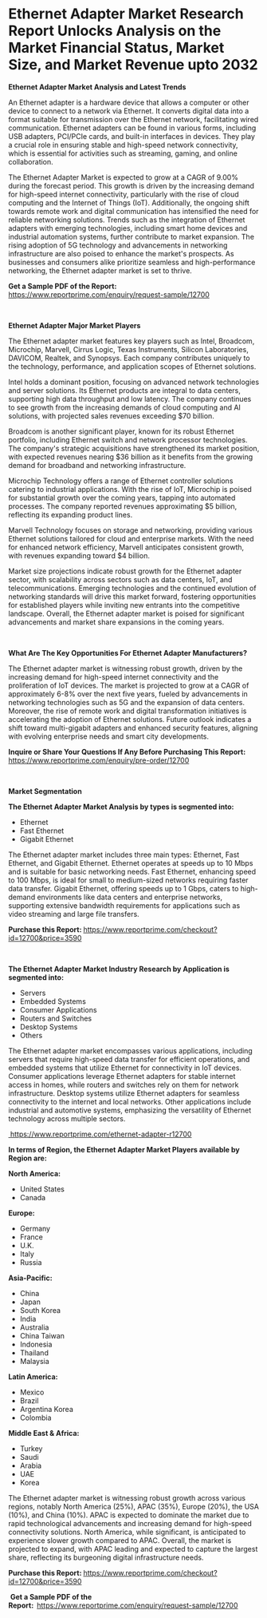 <p><h1>Ethernet Adapter Market Research Report Unlocks Analysis on the Market Financial Status, Market Size, and Market Revenue upto 2032</h1></p><p><strong>Ethernet Adapter Market Analysis and Latest Trends</strong></p>
<p><p>An Ethernet adapter is a hardware device that allows a computer or other device to connect to a network via Ethernet. It converts digital data into a format suitable for transmission over the Ethernet network, facilitating wired communication. Ethernet adapters can be found in various forms, including USB adapters, PCI/PCIe cards, and built-in interfaces in devices. They play a crucial role in ensuring stable and high-speed network connectivity, which is essential for activities such as streaming, gaming, and online collaboration.</p><p>The Ethernet Adapter Market is expected to grow at a CAGR of 9.00% during the forecast period. This growth is driven by the increasing demand for high-speed internet connectivity, particularly with the rise of cloud computing and the Internet of Things (IoT). Additionally, the ongoing shift towards remote work and digital communication has intensified the need for reliable networking solutions. Trends such as the integration of Ethernet adapters with emerging technologies, including smart home devices and industrial automation systems, further contribute to market expansion. The rising adoption of 5G technology and advancements in networking infrastructure are also poised to enhance the market's prospects. As businesses and consumers alike prioritize seamless and high-performance networking, the Ethernet adapter market is set to thrive.</p></p>
<p><strong>Get a Sample PDF of the Report:&nbsp;</strong> <a href="https://www.reportprime.com/enquiry/request-sample/12700?utm_campaign=4531&utm_medium=2&utm_source=Github&utm_content=ia&utm_term=17052025&utm_id=ethernet-adapter">https://www.reportprime.com/enquiry/request-sample/12700</a></p>
<p>&nbsp;</p>
<p><strong>Ethernet Adapter Major Market Players</strong></p>
<p><p>The Ethernet adapter market features key players such as Intel, Broadcom, Microchip, Marvell, Cirrus Logic, Texas Instruments, Silicon Laboratories, DAVICOM, Realtek, and Synopsys. Each company contributes uniquely to the technology, performance, and application scopes of Ethernet solutions.</p><p>Intel holds a dominant position, focusing on advanced network technologies and server solutions. Its Ethernet products are integral to data centers, supporting high data throughput and low latency. The company continues to see growth from the increasing demands of cloud computing and AI solutions, with projected sales revenues exceeding $70 billion.</p><p>Broadcom is another significant player, known for its robust Ethernet portfolio, including Ethernet switch and network processor technologies. The company's strategic acquisitions have strengthened its market position, with expected revenues nearing $36 billion as it benefits from the growing demand for broadband and networking infrastructure.</p><p>Microchip Technology offers a range of Ethernet controller solutions catering to industrial applications. With the rise of IoT, Microchip is poised for substantial growth over the coming years, tapping into automated processes. The company reported revenues approximating $5 billion, reflecting its expanding product lines.</p><p>Marvell Technology focuses on storage and networking, providing various Ethernet solutions tailored for cloud and enterprise markets. With the need for enhanced network efficiency, Marvell anticipates consistent growth, with revenues expanding toward $4 billion.</p><p>Market size projections indicate robust growth for the Ethernet adapter sector, with scalability across sectors such as data centers, IoT, and telecommunications. Emerging technologies and the continued evolution of networking standards will drive this market forward, fostering opportunities for established players while inviting new entrants into the competitive landscape. Overall, the Ethernet adapter market is poised for significant advancements and market share expansions in the coming years.</p></p>
<p>&nbsp;</p>
<p><strong>What Are The Key Opportunities For Ethernet Adapter Manufacturers?</strong></p>
<p><p>The Ethernet adapter market is witnessing robust growth, driven by the increasing demand for high-speed internet connectivity and the proliferation of IoT devices. The market is projected to grow at a CAGR of approximately 6-8% over the next five years, fueled by advancements in networking technologies such as 5G and the expansion of data centers. Moreover, the rise of remote work and digital transformation initiatives is accelerating the adoption of Ethernet solutions. Future outlook indicates a shift toward multi-gigabit adapters and enhanced security features, aligning with evolving enterprise needs and smart city developments.</p></p>
<p><strong>Inquire or Share Your Questions If Any Before Purchasing This Report:</strong> <a href="https://www.reportprime.com/enquiry/pre-order/12700?utm_campaign=4531&utm_medium=2&utm_source=Github&utm_content=ia&utm_term=17052025&utm_id=ethernet-adapter">https://www.reportprime.com/enquiry/pre-order/12700</a></p>
<p>&nbsp;</p>
<p><strong>Market Segmentation</strong></p>
<p><strong>The Ethernet Adapter Market Analysis by types is segmented into:</strong></p>
<p><ul><li>Ethernet</li><li>Fast Ethernet</li><li>Gigabit Ethernet</li></ul></p>
<p><p>The Ethernet adapter market includes three main types: Ethernet, Fast Ethernet, and Gigabit Ethernet. Ethernet operates at speeds up to 10 Mbps and is suitable for basic networking needs. Fast Ethernet, enhancing speed to 100 Mbps, is ideal for small to medium-sized networks requiring faster data transfer. Gigabit Ethernet, offering speeds up to 1 Gbps, caters to high-demand environments like data centers and enterprise networks, supporting extensive bandwidth requirements for applications such as video streaming and large file transfers.</p></p>
<p><strong>Purchase this Report:&nbsp;</strong><a href="https://www.reportprime.com/checkout?id=12700&price=3590&utm_campaign=4531&utm_medium=2&utm_source=Github&utm_content=ia&utm_term=17052025&utm_id=ethernet-adapter">https://www.reportprime.com/checkout?id=12700&price=3590</a></p>
<p>&nbsp;</p>
<p><strong>The Ethernet Adapter Market Industry Research by Application is segmented into:</strong></p>
<p><ul><li>Servers</li><li>Embedded Systems</li><li>Consumer Applications</li><li>Routers and Switches</li><li>Desktop Systems</li><li>Others</li></ul></p>
<p><p>The Ethernet adapter market encompasses various applications, including servers that require high-speed data transfer for efficient operations, and embedded systems that utilize Ethernet for connectivity in IoT devices. Consumer applications leverage Ethernet adapters for stable internet access in homes, while routers and switches rely on them for network infrastructure. Desktop systems utilize Ethernet adapters for seamless connectivity to the internet and local networks. Other applications include industrial and automotive systems, emphasizing the versatility of Ethernet technology across multiple sectors.</p></p>
<p><a href="https://www.reportprime.com/ethernet-adapter-r12700?utm_campaign=4531&utm_medium=2&utm_source=Github&utm_content=ia&utm_term=17052025&utm_id=ethernet-adapter">&nbsp;https://www.reportprime.com/ethernet-adapter-r12700</a></p>
<p><strong>In terms of Region, the Ethernet Adapter Market Players available by Region are:</strong></p>
<p>
    <p> <strong> North America: </strong>
        <ul>
            <li>United States</li>
            <li>Canada</li>
        </ul>
        </p> 
    <p> <strong> Europe: </strong>
        <ul>
            <li>Germany</li>
            <li>France</li>
            <li>U.K.</li>
            <li>Italy</li>
            <li>Russia</li>
        </ul>
        </p> 
    <p> <strong> Asia-Pacific: </strong>
        <ul>
            <li>China</li>
            <li>Japan</li>
            <li>South Korea</li>
            <li>India</li>
            <li>Australia</li>
            <li>China Taiwan</li>
            <li>Indonesia</li>
            <li>Thailand</li>
            <li>Malaysia</li>
        </ul>
        </p> 
    <p> <strong> Latin America: </strong>
        <ul>
            <li>Mexico</li>
            <li>Brazil</li>
            <li>Argentina Korea</li>
            <li>Colombia</li>
        </ul>
        </p> 
    <p> <strong> Middle East & Africa: </strong>
        <ul>
            <li>Turkey</li>
            <li>Saudi</li>
            <li>Arabia</li>
            <li>UAE</li>
            <li>Korea</li>
        </ul>
    </p>
    </p>
<p><p>The Ethernet adapter market is witnessing robust growth across various regions, notably North America (25%), APAC (35%), Europe (20%), the USA (10%), and China (10%). APAC is expected to dominate the market due to rapid technological advancements and increasing demand for high-speed connectivity solutions. North America, while significant, is anticipated to experience slower growth compared to APAC. Overall, the market is projected to expand, with APAC leading and expected to capture the largest share, reflecting its burgeoning digital infrastructure needs.</p></p>
<p><strong>Purchase this Report: </strong><a href="https://www.reportprime.com/checkout?id=12700&price=3590&utm_campaign=4531&utm_medium=2&utm_source=Github&utm_content=ia&utm_term=17052025&utm_id=ethernet-adapter">https://www.reportprime.com/checkout?id=12700&price=3590</a></p>
<p>&nbsp;<strong>Get a Sample PDF of the Report:&nbsp;&nbsp;</strong><a href="https://www.reportprime.com/enquiry/request-sample/12700?utm_campaign=4531&utm_medium=2&utm_source=Github&utm_content=ia&utm_term=17052025&utm_id=ethernet-adapter">https://www.reportprime.com/enquiry/request-sample/12700</a></p>
<p><strong></strong></p>
<p><p></p><p></p><p></p></p>